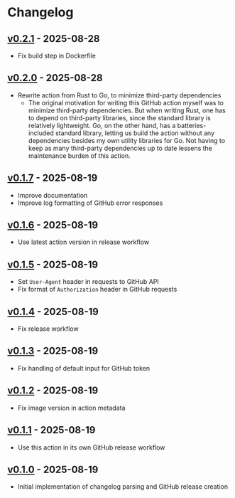 # Changelog

## [v0.2.1] - 2025-08-28

- Fix build step in Dockerfile

## [v0.2.0] - 2025-08-28

- Rewrite action from Rust to Go, to minimize third-party dependencies
    - The original motivation for writing this GitHub action myself was to minimize third-party
      dependencies. But when writing Rust, one has to depend on third-party libraries, since the
      standard library is relatively lightweight. Go, on the other hand, has a batteries-included
      standard library, letting us build the action without any dependencies besides my own utility
      libraries for Go. Not having to keep as many third-party dependencies up to date lessens the
      maintenance burden of this action.

## [v0.1.7] - 2025-08-19

- Improve documentation
- Improve log formatting of GitHub error responses

## [v0.1.6] - 2025-08-19

- Use latest action version in release workflow

## [v0.1.5] - 2025-08-19

- Set `User-Agent` header in requests to GitHub API
- Fix format of `Authorization` header in GitHub requests

## [v0.1.4] - 2025-08-19

- Fix release workflow

## [v0.1.3] - 2025-08-19

- Fix handling of default input for GitHub token

## [v0.1.2] - 2025-08-19

- Fix image version in action metadata

## [v0.1.1] - 2025-08-19

- Use this action in its own GitHub release workflow

## [v0.1.0] - 2025-08-19

- Initial implementation of changelog parsing and GitHub release creation

[Unreleased]: https://github.com/hermannm/release-from-changelog/compare/v0.2.1...HEAD

[v0.2.1]: https://github.com/hermannm/release-from-changelog/compare/v0.2.0...v0.2.1

[v0.2.0]: https://github.com/hermannm/release-from-changelog/compare/v0.1.7...v0.2.0

[v0.1.7]: https://github.com/hermannm/release-from-changelog/compare/v0.1.6...v0.1.7

[v0.1.6]: https://github.com/hermannm/release-from-changelog/compare/v0.1.5...v0.1.6

[v0.1.5]: https://github.com/hermannm/release-from-changelog/compare/v0.1.4...v0.1.5

[v0.1.4]: https://github.com/hermannm/release-from-changelog/compare/v0.1.3...v0.1.4

[v0.1.3]: https://github.com/hermannm/release-from-changelog/compare/v0.1.2...v0.1.3

[v0.1.2]: https://github.com/hermannm/release-from-changelog/compare/v0.1.1...v0.1.2

[v0.1.1]: https://github.com/hermannm/release-from-changelog/compare/v0.1.0...v0.1.1

[v0.1.0]: https://github.com/hermannm/release-from-changelog/compare/ba852f0...v0.1.0
